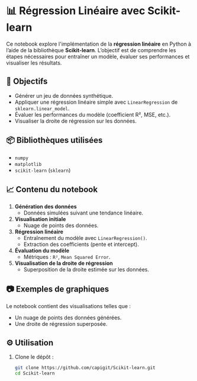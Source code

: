 # 📊 Régression Linéaire avec Scikit-learn

Ce notebook explore l'implémentation de la **régression linéaire** en Python à l’aide de la bibliothèque **Scikit-learn**. L’objectif est de comprendre les étapes nécessaires pour entraîner un modèle, évaluer ses performances et visualiser les résultats.

## 🧠 Objectifs

- Générer un jeu de données synthétique.
- Appliquer une régression linéaire simple avec `LinearRegression` de `sklearn.linear_model`.
- Évaluer les performances du modèle (coefficient R², MSE, etc.).
- Visualiser la droite de régression sur les données.

## 📦 Bibliothèques utilisées

- `numpy`
- `matplotlib`
- `scikit-learn` (`sklearn`)

## 📈 Contenu du notebook

1. **Génération des données**
   - Données simulées suivant une tendance linéaire.
2. **Visualisation initiale**
   - Nuage de points des données.
3. **Régression linéaire**
   - Entraînement du modèle avec `LinearRegression()`.
   - Extraction des coefficients (pente et intercept).
4. **Évaluation du modèle**
   - Métriques : `R²`, `Mean Squared Error`.
5. **Visualisation de la droite de régression**
   - Superposition de la droite estimée sur les données.

## 📷 Exemples de graphiques

Le notebook contient des visualisations telles que :

- Un nuage de points des données générées.
- Une droite de régression superposée.

## ⚙️ Utilisation

1. Clone le dépôt :
   ```bash
   git clone https://github.com/capigit/Scikit-learn.git
   cd Scikit-learn
